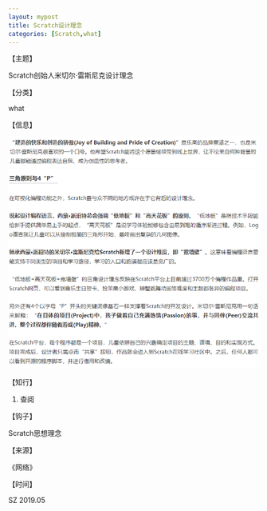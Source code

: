 ```yaml
---
layout: mypost
title: Scratch设计理念
categories: [Scratch,what]
---
```


【主题】

Scratch创始人米切尔·雷斯尼克设计理念

【分类】

what

【信息】

![设计理念](https://raw.githubusercontent.com/8527/mdImgs/master/2.png)
![三角原则与4"P"](https://raw.githubusercontent.com/8527/mdImgs/master/1.png)

【知行】

1. 查阅

【钩子】

Scratch思想理念

【来源】

《网络》

【时间】

SZ 
2019.05